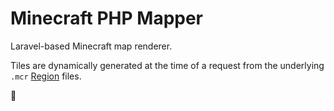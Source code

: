 # Minecraft PHP Mapper

Laravel-based Minecraft map renderer.

Tiles are dynamically generated at the time of a request from the underlying `.mcr` [Region](https://minecraft.fandom.com/wiki/Region_file_format) files.

:deciduous_tree:
